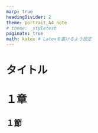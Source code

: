 ```yaml
---
marp: true
headingDivider: 2
theme: portrait_A4_note
# theme: _styletest
paginate: true
math: katex # Latexを書けるよう設定
---
```


# タイトル
<!-- _class: title -->
<!-- _paginate: false -->

# １章

## １節
